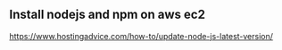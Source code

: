 
## Install nodejs and npm on aws ec2  


https://www.hostingadvice.com/how-to/update-node-js-latest-version/


```